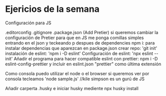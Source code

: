 # Ejericios de la semana 

Configuración para JS

.editorconfig
.gitignore
.package.json (Add Pretier) si queremos cambiar la configuración de Pretier para que en JS me ponga comillas simples entrando en el json y teckeando p despues de dependencies
npm i: para instalar dependencias que aparezcan en package.json
crear repo: 'git init'
instalación de eslint: 'npm i -D eslint'
Configuración de eslint: 'npx eslint --init'
Añadir el programa para hacer compatible eslint con prettier: npm i -D eslint-config-prettier
y incluir en eslint.json "prettier" como última extensión

Como consola puedo utilizar el node o el browser
si queremos ver por consola tecleamos 'node sample.js'
//kile simpson es un gurú de JS

Añadir carperta .husky e iniciar husky mediente npx husky install